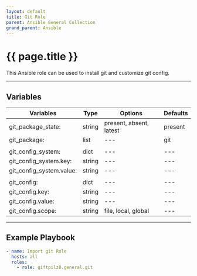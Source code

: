 ```yaml
---
layout: default
title: Git Role
parent: Ansible General Collection
grand_parent: Ansible
---
```


# {{ page.title }}

This Ansible role can be used to install git and customize git config.

______________________________________________________________________

## Variables

| Variables                | Type   | Options                 | Defaults |
| ------------------------ | ------ | ----------------------- | -------- |
| git_package_state:       | string | present, absent, latest | present  |
| git_package:             | list   | ---                     | git      |
|                          |        |                         |          |
| git_config_system:       | dict   | ---                     | ---      |
| git_config_system.key:   | string | ---                     | ---      |
| git_config_system.value: | string | ---                     | ---      |
|                          |        |                         |          |
| git_config:              | dict   | ---                     | ---      |
| git_config.key:          | string | ---                     | ---      |
| git_config.value:        | string | ---                     | ---      |
| git_config.scope:        | string | file, local, global     | ---      |

______________________________________________________________________

## Example Playbook

```yaml
- name: Import git Role
  hosts: all
  roles:
    - role: giftpilz0.general.git
```
